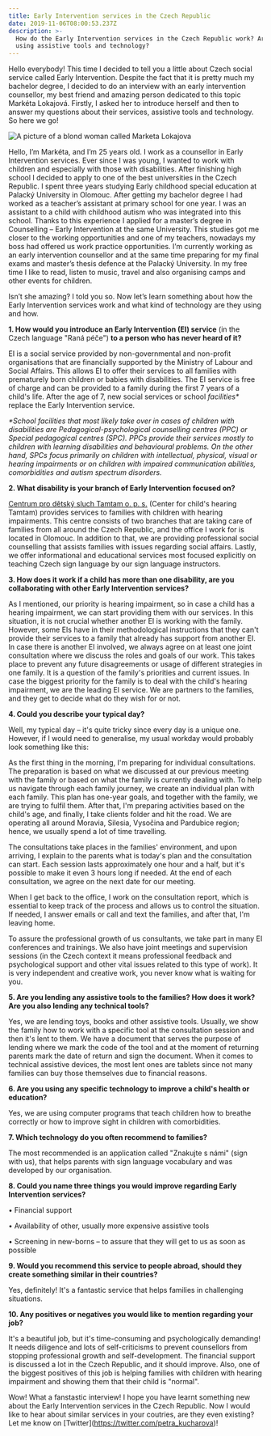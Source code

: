 ```yaml
---
title: Early Intervention services in the Czech Republic
date: 2019-11-06T08:00:53.237Z
description: >-
  How do the Early Intervention services in the Czech Republic work? Are they
  using assistive tools and technology?
---
```

Hello everybody! This time I decided to tell you a little about Czech social service called Early Intervention. Despite the fact that it is pretty much my bachelor degree, I decided to do an interview with an early intervention counsellor, my best friend and amazing person dedicated to this topic Markéta Lokajová. Firstly, I asked her to introduce herself and then to answer my questions about their services, assistive tools and technology. So here we go! 

![A picture of a blond woman called Marketa Lokajova](/img/market.jpeg "Markéta Lokajová")

Hello, I’m Markéta, and I’m 25 years old. I work as a counsellor in Early Intervention services. Ever since I was young, I wanted to work with children and especially with those with disabilities. After finishing high school I decided to apply to one of the best universities in the Czech Republic. I spent three years studying Early childhood special education at Palacký University in Olomouc. After getting my bachelor degree I had worked as a teacher’s assistant at primary school for one year. I was an assistant to a child with childhood autism who was integrated into this school. Thanks to this experience I applied for a master’s degree in Counselling – Early Intervention at the same University. This studies got me closer to the working opportunities and one of my teachers, nowadays my boss had offered us work practice opportunities. I’m currently working as an early intervention counsellor and at the same time preparing for my final exams and master’s thesis defence at the Palacký University. In my free time I like to read, listen to music, travel and also organising camps and other events for children.

Isn’t she amazing? I told you so. Now let’s learn something about how the Early Intervention services work and what kind of technology are they using and how.

**1. How would you introduce an Early Intervention (EI) service** (in the Czech language "Raná péče") **to a person who has never heard of it?**

EI is a social service provided by non-governmental and non-profit organisations that are financially supported by the Ministry of Labour and Social Affairs. This allows EI to offer their services to all families with prematurely born children or babies with disabilities. The EI service is free of charge and can be provided to a family during the first 7 years of a child's life. After the age of 7, new social services or school _facilities*_ replace the Early Intervention service.

_\*School facilities that most likely take over in cases of children with disabilities are Pedagogical-psychological counselling centres (PPC) or Special pedagogical centres (SPC). PPCs provide their services mostly to children with learning disabilities and behavioural problems. On the other hand, SPCs focus primarily on children with intellectual, physical, visual or hearing impairments or on children with impaired communication abilities, comorbidities and autism spectrum disorders._

**2. What disability is your branch of Early Intervention focused on?**

[Centrum pro dětský sluch Tamtam o. p. s.](http://www.detskysluch.cz/?lang=en) (Center for child's hearing Tamtam) provides services to families with children with hearing impairments. This centre consists of two branches that are taking care of families from all around the Czech Republic, and the office I work for is located in Olomouc. In addition to that, we are providing professional social counselling that assists families with issues regarding social affairs. Lastly, we offer informational and educational services most focused explicitly on teaching Czech sign language by our sign language instructors. 

**3. How does it work if a child has more than one disability, are you collaborating with other Early Intervention services?**

As I mentioned, our priority is hearing impairment, so in case a child has a hearing impairment, we can start providing them with our services. In this situation, it is not crucial whether another EI is working with the family. However, some EIs have in their methodological instructions that they can't provide their services to a family that already has support from another EI. In case there is another EI involved, we always agree on at least one joint consultation where we discuss the roles and goals of our work. This takes place to prevent any future disagreements or usage of different strategies in one family. It is a question of the family's priorities and current issues. In case the biggest priority for the family is to deal with the child's hearing impairment, we are the leading EI service. We are partners to the families, and they get to decide what do they wish for or not. 

**4. Could you describe your typical day?**

Well, my typical day – it's quite tricky since every day is a unique one. However, if I would need to generalise, my usual workday would probably look something like this:

As the first thing in the morning, I'm preparing for individual consultations. The preparation is based on what we discussed at our previous meeting with the family or based on what the family is currently dealing with. To help us navigate through each family journey, we create an individual plan with each family. This plan has one-year goals, and together with the family, we are trying to fulfil them. After that, I'm preparing activities based on the child's age, and finally, I take clients folder and hit the road. We are operating all around Moravia, Silesia, Vysočina and Pardubice region; hence, we usually spend a lot of time travelling. 

The consultations take places in the families' environment, and upon arriving, I explain to the parents what is today's plan and the consultation can start. Each session lasts approximately one hour and a half, but it's possible to make it even 3 hours long if needed. At the end of each consultation, we agree on the next date for our meeting.

When I get back to the office, I work on the consultation report, which is essential to keep track of the process and allows us to control the situation. If needed, I answer emails or call and text the families, and after that, I'm leaving home. 

To assure the professional growth of us consultants, we take part in many EI conferences and trainings. We also have joint meetings and supervision sessions (in the Czech context it means professional feedback and psychological support and other vital issues related to this type of work). It is very independent and creative work, you never know what is waiting for you.

**5. Are you lending any assistive tools to the families? How does it work? Are you also lending any technical tools?**

Yes, we are lending toys, books and other assistive tools. Usually, we show the family how to work with a specific tool at the consultation session and then it's lent to them. We have a document that serves the purpose of lending where we mark the code of the tool and at the moment of returning parents mark the date of return and sign the document. When it comes to technical assistive devices, the most lent ones are tablets since not many families can buy those themselves due to financial reasons. 

**6. Are you using any specific technology to improve a child's health or education?**

Yes, we are using computer programs that teach children how to breathe correctly or how to improve sight in children with comorbidities. 

**7. Which technology do you often recommend to families?**

The most recommended is an application called "Znakujte s námi" (sign with us), that helps parents with sign language vocabulary and was developed by our organisation.

**8. Could you name three things you would improve regarding Early Intervention services?**

•	Financial support

•	Availability of other, usually more expensive assistive tools

•	Screening in new-borns – to assure that they will get to us as soon as possible

**9. Would you recommend this service to people abroad, should they create something similar in their countries?**

Yes, definitely! It's a fantastic service that helps families in challenging situations.

**10. Any positives or negatives you would like to mention regarding your job?**

It's a beautiful job, but it's time-consuming and psychologically demanding! It needs diligence and lots of self-criticisms to prevent counsellors from stopping professional growth and self-development. The financial support is discussed a lot in the Czech Republic, and it should improve. Also, one of the biggest positives of this job is helping families with children with hearing impairment and showing them that their child is "normal".

Wow! What a fanstastic interview! I hope you have learnt something new about the Early Intervention services in the Czech Republic. Now I would like to hear about similar services in your coutries, are they even existing? Let me know on \[Twitter](https://twitter.com/petra_kucharova)!
